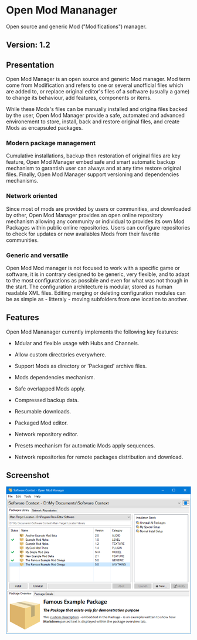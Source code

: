 # Open Mod Mananager

Open source and generic Mod ("Modifications") manager.

## Version: 1.2

## Presentation

Open Mod Manager is an open source and generic Mod manager. Mod term come from
Modification and refers to one or several unofficial files which are added to, or
replace original editor's files of a software (usually a game) to change its behaviour,
add features, components or items.

While these Mods's files can be manually installed and origina files backed by the user,
Open Mod Manager provide a safe, automated and advanced environement to store, install,
back and restore original files, and create Mods as encapsuled packages.

### Modern package management

Cumulative installations, backup then restoration of original files are key feature,
Open Mod Manager embed safe and smart automatic backup mechanism to garantish user can
always and at any time restore original files. Finally, Open Mod Manager support
versioning and dependencies mechanisms.

### Network oriented

Since most of mods are provided by users or communities, and downloaded by other, Open
Mod Manager provides an open online repository mechanism allowing any community or
individual to provides its own Mod Packages within public online repositories. Users
can configure repositories to check for updates or new availables Mods from their
favorite communities.

### Generic and versatile

Open Mod Mod manager is not focused to work with a specific game or software, it is in
contrary designed to be generic, very flexible, and to adapt to the most configurations
as possible and even for what was not though in the start. The configuration
architecture is modular, stored as human readable XML files. Editing merging or
deleting configuration modules can be as simple as - litteraly - moving subfolders
from one location to another.

## Features

Open Mod Mananager currently implements the following key features:

- Mdular and flexible usage with Hubs and Channels.
- Allow custom directories everywhere.
- Support Mods as directory or 'Packaged' archive files.
- Mods dependencies mechanism.
- Safe overlapped Mods apply.
- Compressed backup data.
- Resumable downloads.
- Packaged Mod editor.
- Network repository editor.

- Presets mechanism for automatic Mods apply sequences.
- Network repositories for remote packages distribution and download.

## Screenshot

![Open Mod Mananager Screenshot](screenshot.png)
